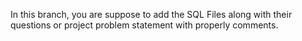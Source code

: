 In this branch, you are suppose to add the SQL Files along with their questions or project problem statement with properly comments.
